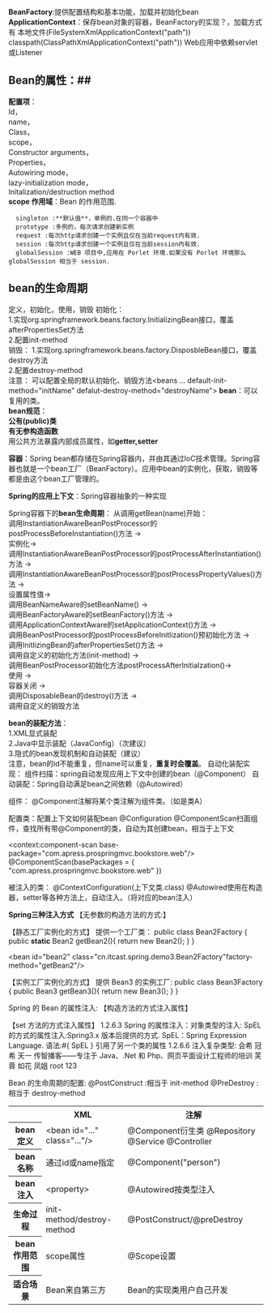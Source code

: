 **BeanFactory**:提供配置结构和基本功能，加载并初始化bean
**ApplicationContext**：保存bean对象的容器，BeanFactory的实现？，加载方式有
    本地文件(FileSystemXmlApplicationContext("path"))
    classpath(ClassPathXmlApplicationContext("path"))
    Web应用中依赖servlet或Listener

## Bean的属性：##
   **配置项**：  
      Id，  
      name，  
      Class，  
      scope，  
      Constructor arguments，  
      Properties，  
      Autowiring mode，  
      lazy-initialization mode，  
      Initalization/destruction method   
   **scope 作用域**：Bean 的作用范围.  
      
      singleton :**默认值**，单例的.在同一个容器中
      prototype :多例的，每次请求创建新实例
      request :每次http请求创建一个实例且仅在当前request内有效.
      session :每次http请求创建一个实例且仅在当前session内有效.
      globalSession :WEB 项目中,应用在 Porlet 环境.如果没有 Porlet 环境那么 globalSession 相当于 session.
## bean的生命周期 ##
定义，初始化，使用，销毁
初始化：  
1.实现org.springframework.beans.factory.InitializingBean接口，覆盖afterPropertiesSet方法  
2.配置init-method  
销毁：
1.实现org.springframework.beans.factory.DisposbleBean接口，覆盖destroy方法  
2.配置destroy-method  
注意：
可以配置全局的默认初始化、销毁方法<beans ... default-init-method="initName" defalut-destroy-method="destroyName"></beans>
**bean**：可以复用的类。  
**bean规范**：  
**公有(public)类**   
**有无参构造函数**   
用公共方法暴露内部成员属性，如**getter,setter**    

**容器**：Spring bean都存储在Spring容器内，并由其通过IoC技术管理。Spring容器也就是一个bean工厂（BeanFactory）。应用中bean的实例化，获取，销毁等都是由这个bean工厂管理的。  

**Spring的应用上下文**：Spring容器抽象的一种实现  

Spring容器下的**bean生命周期**： 
从调用getBean(name)开始：  
调用InstantiationAwareBeanPostProcessor的postProcessBeforeInstantiation()方法 ->  
实例化->  
调用InstantiationAwareBeanPostProcessor的postProcessAfterInstantiation()方法 ->  
调用InstantiationAwareBeanPostProcessor的postProcessPropertyValues()方法 ->  
设置属性值->  
调用BeanNameAware的setBeanName() ->   
调用BeanFactoryAware的setBeanFactory()方法 ->  
调用ApplicationContextAware的setApplicationContext()方法 ->   
调用BeanPostProcessor的postProcessBeforeInitlization()预初始化方法 ->   
调用InitlizingBean的afterPropertiesSet()方法 ->   
调用自定义的初始化方法(init-method) ->   
调用BeanPostProcessor初始化方法postProcessAfterInitialzation()->   
使用 ->   
容器关闭 ->   
调用DisposableBean的destroy()方法 ->   
调用自定义的销毁方法  
 
**bean的装配方法**：  
1.XML显式装配  
2.Java中显示装配（JavaConfig）（次建议）  
3.隐式的bean发现机制和自动装配（建议）  
注意，bean的id不能重复，但name可以重复，**重复时会覆盖**。
自动化装配实现：
组件扫描：spring自动发现应用上下文中创建的bean（@Component）
自动装配：Spring自动满足bean之间依赖（@Autowired）

组件：
@Component注解将某个类注解为组件类。（如是类A）

配置类：配置上下文如何装配bean
@Configuration
@ComponentScan扫面组件，查找所有带@Component的类，自动为其创建bean，相当于上下文
<!-- Spring 的注解开发:组件扫描(类上注解: 可以直接使用属性注入的注解) -->
<context:component-scan base-package="com.apress.prospringmvc.bookstore.web"/>
@ComponentScan(basePackages = { "com.apress.prospringmvc.bookstore.web" })  

被注入的类：
@ContextConfiguration(上下文类.class)
@Autowired使用在构造器，setter等各种方法上，自动注入。（将对应的bean注入）



**Spring三种注入方式**
【无参数的构造方法的方式:】
<!-- 方式一：无参数的构造方法的实例化 -->
<bean id="bean1" class="cn.itcast.spring.demo3.Bean1"></bean>
【静态工厂实例化的方式】
提供一个工厂类：
public class Bean2Factory {
   public **static** Bean2 getBean2(){
      return new Bean2();
   }
}
<!-- 方式二：静态工厂实例化 Bean -->
<bean id="bean2" class="cn.itcast.spring.demo3.Bean2Factory"factory-method="getBean2"/>


【实例工厂实例化的方式】
提供 Bean3 的实例工厂:
public class Bean3Factory {
   public Bean3 getBean3(){
       return new Bean3();
   }
}
<!-- 方式三：实例工厂实例化 Bean -->
<bean id="bean3Factory" class="cn.itcast.spring.demo3.Bean3Factory"></bean>
<bean id="bean3" factory-bean="bean3Factory" factory-method="getBean3"></bean>

Spring 的 Bean 的属性注入:
【构造方法的方式注入属性】
<!-- 第一种：构造方法的方式 -->
<bean id="car" class="cn.itcast.spring.demo4.Car">
    <constructor-arg name="name" value="保时捷"/>
    <constructor-arg name="price" value="1000000"/>
</bean>
【set 方法的方式注入属性】
<!-- 第二种：set 方法的方式 -->
<bean id="car2" class="cn.itcast.spring.demo4.Car2">
    <property name="name" value="奇瑞 QQ"/>
    <property name="price" value="40000"/>
</bean>
1.2.6.3 Spring 的属性注入：对象类型的注入:
<!-- 注入对象类型的属性 -->
<bean id="person" class="cn.itcast.spring.demo4.Person">
    <property name="name" value="会希"/>
    <!-- ref 属性：引用另一个 bean 的 id 或 name -->
    <property name="car2" ref="car2"/>
</bean>
SpEL 的方式的属性注入:Spring3.x 版本后提供的方式.
SpEL：Spring Expression Language.
语法:#{ SpEL }
<!-- SpEL 的注入的方式 -->
<bean id="car2" class="cn.itcast.spring.demo4.Car2">
<property name="name" value="#{'奔驰'}"/>
<property name="price" value="#{800000}"/>
</bean>
 <bean id="person" class="cn.itcast.spring.demo4.Person">
 <property name="name" value="#{'冠希'}"/>
 <property name="car2" value="#{car2}"/>
 </bean>
<bean id="carInfo" class="cn.itcast.spring.demo4.CarInfo"></bean>
引用了另一个类的属性
<bean id="car2" class="cn.itcast.spring.demo4.Car2">
<!-- <property name="name" value="#{'奔驰'}"/> -->
<property name="name" value="#{carInfo.carName}"/>
<property name="price" value="#{carInfo.calculatePrice()}"/>
</bean>
1.2.6.6 注入复杂类型:
<!-- Spring 的复杂类型的注入===================== -->
<bean id="collectionBean" class="cn.itcast.spring.demo5.CollectionBean">
<!-- 数组类型的属性 -->
<property name="arrs">
<list>
<value>会希</value>
<value>冠希</value>
<value>天一</value>
</list>
传智播客——专注于 Java、.Net 和 Php、网页平面设计工程师的培训
</property>
<!-- 注入 List 集合的数据 -->
<property name="list">
<list>
<value>芙蓉</value>
<value>如花</value>
<value>凤姐</value>
</list>
</property>
<!-- 注入 Map 集合 -->
<property name="map">
<map>
<entry key="aaa" value="111"/>
<entry key="bbb" value="222"/>
<entry key="ccc" value="333"/>
</map>
</property>
<!-- Properties 的注入 -->
<property name="properties">
<props>
<prop key="username">root</prop>
<prop key="password">123</prop>
</props>
</property>
</bean>


Bean 的生命周期的配置:
@PostConstruct :相当于 init-method
@PreDestroy :相当于 destroy-method

<table>
 <tr>
 <th></th>
  <th>XML</th>
  <th>注解</th>
 </tr>
 <tr>
 <th>bean定义</th>
  <td>&lt;bean id="..." class="..."/&gt;</td>
  <td>@Component衍生类 @Repository @Service @Controller</td>
 </tr>
  <tr>
  <th>bean名称</th>
  <td>通过id或name指定</td>
  <td>@Component("person")</td>
 </tr>
   <tr>
   <th>bean注入</th>
  <td>&lt;property&gt;</td>
  <td>@Autowired按类型注入</td>
 </tr>
 <tr>
   <th>生命过程</th>
  <td>init-method/destroy-method</td>
  <td>@PostConstruct/@preDestroy</td>
 </tr>
 <tr>
   <th>bean作用范围</th>
  <td>scope属性</td>
  <td>@Scope设置</td>
 </tr>
 <tr>
   <th>适合场景</th>
  <td>Bean来自第三方</td>
  <td>Bean的实现类用户自己开发</td>
 </tr>
</table>



